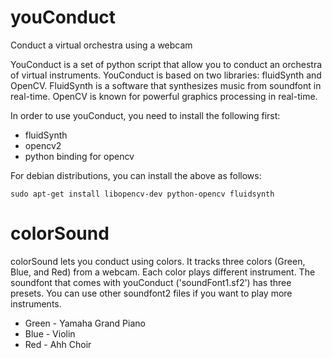 # youConduct
Conduct a virtual orchestra using a webcam

YouConduct is a set of python script that allow you to conduct an orchestra of virtual instruments. YouConduct is based on two libraries: fluidSynth and OpenCV. FluidSynth is a software that synthesizes music from soundfont in real-time. OpenCV is known for powerful graphics processing in real-time.

In order to use youConduct, you need to install the following first:
  - fluidSynth 
  - opencv2
  - python binding for opencv

For debian distributions, you can install the above as follows:

    sudo apt-get install libopencv-dev python-opencv fluidsynth
  
# colorSound
colorSound lets you conduct using colors. It tracks three colors (Green, Blue, and Red) from a webcam. Each color plays different instrument. The soundfont that comes with youConduct ('soundFont1.sf2') has three presets. You can use other soundfont2 files if you want to play more instruments.

  - Green - Yamaha Grand Piano
  - Blue - Violin
  - Red - Ahh Choir
